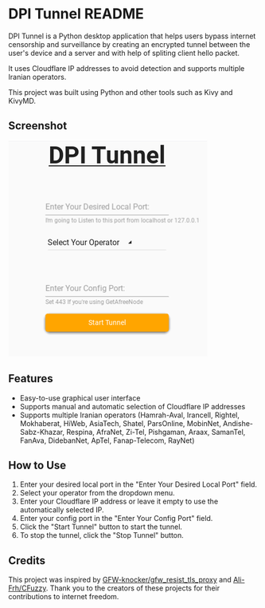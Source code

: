 # DPI Tunnel README

DPI Tunnel is a Python desktop application that helps users bypass internet censorship and surveillance by creating an encrypted tunnel between the user's device and a server and with help of spliting client hello packet. 

It uses Cloudflare IP addresses to avoid detection and supports multiple Iranian operators.

This project was built using Python and other tools such as Kivy and KivyMD.

## Screenshot

![DPI Tunnel](assets/Screenshot.png)

## Features

* Easy-to-use graphical user interface
* Supports manual and automatic selection of Cloudflare IP addresses
* Supports multiple Iranian operators (Hamrah-Aval, Irancell, Rightel, Mokhaberat, HiWeb, AsiaTech, Shatel, ParsOnline, MobinNet, Andishe-Sabz-Khazar, Respina, AfraNet, Zi-Tel, Pishgaman, Araax, SamanTel, FanAva, DidebanNet, ApTel, Fanap-Telecom, RayNet)

## How to Use

1. Enter your desired local port in the "Enter Your Desired Local Port" field.
2. Select your operator from the dropdown menu.
3. Enter your Cloudflare IP address or leave it empty to use the automatically selected IP.
4. Enter your config port in the "Enter Your Config Port" field. 
5. Click the "Start Tunnel" button to start the tunnel.
6. To stop the tunnel, click the "Stop Tunnel" button.

## Credits

This project was inspired by [GFW-knocker/gfw_resist_tls_proxy](https://github.com/GFW-knocker/gfw_resist_tls_proxy) and [Ali-Frh/CFuzzy](https://github.com/Ali-Frh/CFuzzy). Thank you to the creators of these projects for their contributions to internet freedom.
